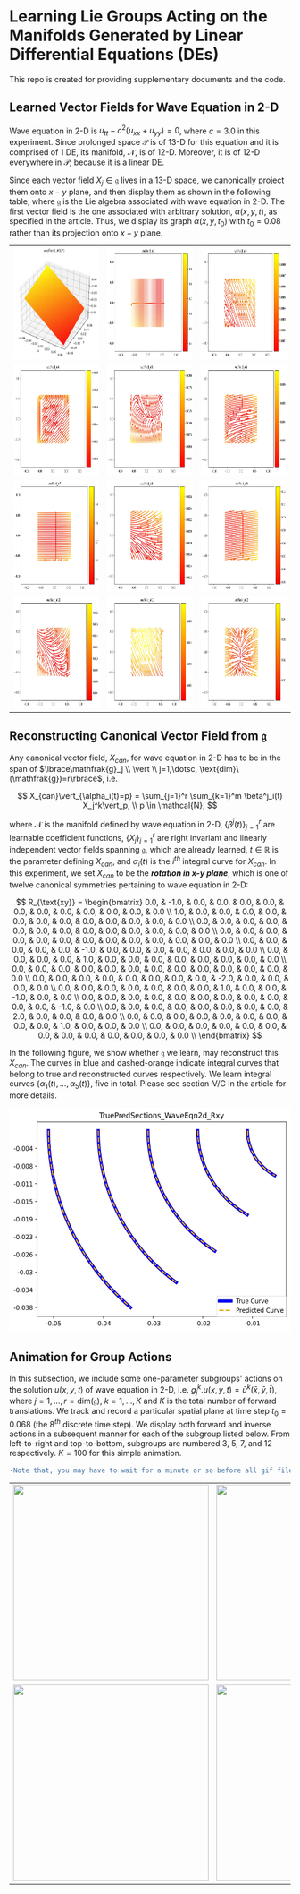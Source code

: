 # Learning Lie Groups Acting on the Manifolds Generated by Linear Differential Equations (DEs)

This repo is created for providing supplementary documents and the code.

## Learned Vector Fields for Wave Equation in 2-D

Wave equation in $2$-D is $u_{tt}-c^2(u_{xx}+u_{yy}) = 0$, where $c=3.0$ in this experiment. Since prolonged space $\mathcal{P}$ is of $13$-D for this equation and it is comprised of 1 DE, its manifold, $\mathcal{N}$, is of $12$-D. Moreover, it is of $12$-D everywhere in $\mathcal{P}$, because it is a linear DE. 

Since each vector field $X_j \in \mathfrak{g}$ lives in a $13$-D space, we canonically project them onto $x-y$ plane, and then display them as shown in the following table, where $\mathfrak{g}$ is the Lie algebra associated with wave equation in $2$-D. The first vector field is the one associated with arbitrary solution, $\alpha(x, y, t)$, as specified in the article. Thus, we display its graph $\alpha(x, y, t_0)$ with $t_0=0.08$ rather than its projection onto $x-y$ plane.

<table style="border:0px">
  <tr align="center" style="border: 0px">
    <td align="center" style="border: 2px">
      <img src="images/vecFields_01.jpg" width="300" height="200" >
    </td>
    <td align="center" style="border: 2px">
      <img src="images/vecFields_02.jpg" width="300" height="200" >
    </td>
    <td align="center" style="border: 0px">
      <img src="images/vecFields_03.jpg" width="300" height="200" > 
    </td>
  </tr>
  <tr align="center" style="border: 0px">
    <td align="center" style="border: 2px">
      <img src="images/vecFields_04.jpg" width="300" height="200" >
    </td>
    <td align="center" style="border: 2px">
      <img src="images/vecFields_05.jpg" width="300" height="200" >
    </td>
    <td align="center" style="border: 0px">
      <img src="images/vecFields_06.jpg" width="300" height="200" > 
    </td>
  </tr>
  <tr align="center" style="border: 0px">
    <td align="center" style="border: 2px">
      <img src="images/vecFields_07.jpg" width="300" height="200" >
    </td>
    <td align="center" style="border: 2px">
      <img src="images/vecFields_08.jpg" width="300" height="200" >
    </td>
    <td align="center" style="border: 0px">
      <img src="images/vecFields_09.jpg" width="300" height="200" > 
    </td>
  </tr>
  <tr align="center" style="border: 0px">
    <td align="center" style="border: 2px">
      <img src="images/vecFields_10.jpg" width="300" height="200" >
    </td>
    <td align="center" style="border: 2px">
      <img src="images/vecFields_11.jpg" width="300" height="200" >
    </td>
    <td align="center" style="border: 0px">
      <img src="images/vecFields_12.jpg" width="300" height="200" > 
    </td>
  </tr>
</table>

## Reconstructing Canonical Vector Field from $\mathfrak{g}$

Any canonical vector field, $X_{can}$, for wave equation in 2-D has to be in the span of $\lbrace\mathfrak{g}_j \\ \vert \\ j=1,\dotsc, \text{dim}\(\mathfrak{g})=r\rbrace$, i.e.

$$ X_{can}\vert_{\alpha_i(t)=p} = \sum_{j=1}^r \sum_{k=1}^m \beta^j_i(t) X_j^k\vert_p, \\ p \in \mathcal{N}, $$

where $\mathcal{N}$ is the manifold defined by wave equation in $2$-D, $\lbrace\beta^j(t)\rbrace_{j=1}^r$ are learnable coefficient functions, $\lbrace X_j \rbrace_{j=1}^r$ are right invariant and linearly independent vector fields spanning $\mathfrak{g}$, which are already learned, $t \in \mathbb{R}$ is the parameter defining $X_{can}$, and $\alpha_i(t)$ is the $i^{th}$ integral curve for $X_{can}$. In this experiment, we set $X_{can}$ to be the ***rotation in x-y plane***, which is one of twelve canonical symmetries pertaining to wave equation in $2$-D:

$$
R_{\text{xy}} = 
  \begin{bmatrix}
    0.0, & -1.0, & 0.0, & 0.0, & 0.0, & 0.0, & 0.0, & 0.0, & 0.0, & 0.0, & 0.0, & 0.0, & 0.0 \\
    1.0, & 0.0, & 0.0, & 0.0, & 0.0, & 0.0, & 0.0, & 0.0, & 0.0, & 0.0, & 0.0, & 0.0, & 0.0 \\
    0.0, & 0.0, & 0.0, & 0.0, & 0.0, & 0.0, & 0.0, & 0.0, & 0.0, & 0.0, & 0.0, & 0.0, & 0.0 \\
    0.0, & 0.0, & 0.0, & 0.0, & 0.0, & 0.0, & 0.0, & 0.0, & 0.0, & 0.0, & 0.0, & 0.0, & 0.0 \\
    0.0, & 0.0, & 0.0, & 0.0, & 0.0, & -1.0, & 0.0, & 0.0, & 0.0, & 0.0, & 0.0, & 0.0, & 0.0 \\
    0.0, & 0.0, & 0.0, & 0.0, & 1.0, & 0.0, & 0.0, & 0.0, & 0.0, & 0.0, & 0.0, & 0.0, & 0.0 \\
    0.0, & 0.0, & 0.0, & 0.0, & 0.0, & 0.0, & 0.0, & 0.0, & 0.0, & 0.0, & 0.0, & 0.0, & 0.0 \\
    0.0, & 0.0, & 0.0, & 0.0, & 0.0, & 0.0, & 0.0, & 0.0, & -2.0, & 0.0, & 0.0, & 0.0, & 0.0 \\
    0.0, & 0.0, & 0.0, & 0.0, & 0.0, & 0.0, & 0.0, & 1.0, & 0.0, & 0.0, & -1.0, & 0.0, & 0.0 \\
    0.0, & 0.0, & 0.0, & 0.0, & 0.0, & 0.0, & 0.0, & 0.0, & 0.0, & 0.0, & 0.0, & -1.0, & 0.0 \\
    0.0, & 0.0, & 0.0, & 0.0, & 0.0, & 0.0, & 0.0, & 0.0, & 2.0, & 0.0, & 0.0, & 0.0, & 0.0 \\
    0.0, & 0.0, & 0.0, & 0.0, & 0.0, & 0.0, & 0.0, & 0.0, & 0.0, & 1.0, & 0.0, & 0.0, & 0.0 \\
    0.0, & 0.0, & 0.0, & 0.0, & 0.0, & 0.0, & 0.0, & 0.0, & 0.0, & 0.0, & 0.0, & 0.0, & 0.0 \\
  \end{bmatrix}
$$

In the following figure, we show whether $\mathfrak{g}$ we learn, may reconstruct this $X_{can}$. The curves in blue and dashed-orange indicate integral curves that belong to true and reconstructed curves respectively. We learn integral curves $\lbrace \alpha_1(t), \dotsc, \alpha_5(t) \rbrace$, five in total. Please see section-V/C in the article for more details.

<img src="images/TruePredSections_SC17min1_LInvCost_AF_palamut3_WaveEqn2d_Rxy.jpg" width="600" height="400" >

## Animation for Group Actions

In this subsection, we include some one-parameter subgroups' actions on the solution $u(x, y, t)$ of wave equation in $2$-D, i.e. $g_j^k.u(x, y, t) = \bar{u}^k(\bar{x}, \bar{y}, \bar{t})$, where $j=1,\dotsc,r=\text{dim}(\mathfrak{g})$, $k=1,\dotsc,K$ and $K$ is the total number of forward translations. We track and record a particular spatial plane at time step $t_0=0.068$ (the $8^{th}$ discrete time step). We display both forward and inverse actions in a subsequent manner for each of the subgroup listed below. From left-to-right and top-to-bottom, subgroups are numbered $3$, $5$, $7$, and $12$ respectively. $K=100$ for this simple animation.

```diff
-Note that, you may have to wait for a minute or so before all gif files are loaded and animated!
```

|   |   |
:---:|:---:
<img src="images/subGrp03FwdInvTrans.gif" width="350" height="350" > | <img src="images/subGrp04FwdInvTrans.gif" width="350" height="350" >
<img src="images/subGrp07FwdInvTrans.gif" width="350" height="350" > | <img src="images/subGrp10FwdInvTrans.gif" width="350" height="350" >
